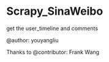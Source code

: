# Scrapy_SinaWeibo
get the user_timeline and comments

@author: youyangliu

Thanks to @contributor: Frank Wang
